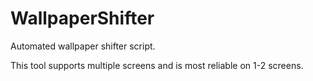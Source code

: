 # WallpaperShifter
Automated wallpaper shifter script.

This tool supports multiple screens and is most reliable on 1-2 screens.
